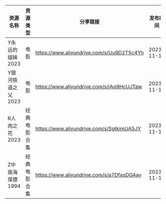 | 资源名称        | 资源类型   | 分享链接                                      | 发布时间       |
| ----------- | ------ | ----------------------------------------- | ---------- |
| Y永远的姐妹2023  | 电影     | https://www.aliyundrive.com/s/Uu9D2T5c4Yh | 2023-11-11 |
| Y银河铁道之父2023 | 电影     | https://www.aliyundrive.com/s/jAq9HcUJTaw | 2023-11-11 |
| R人肉之花2023   | 经典电影合集 | https://www.aliyundrive.com/s/SgtkimUA5JY | 2023-11-11 |
| Z中南海保镖1994  | 经典电影合集 | https://www.aliyundrive.com/s/a7DfxoDGAay | 2023-11-11 |
